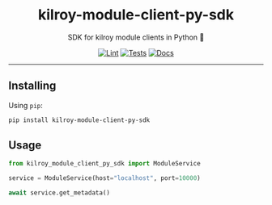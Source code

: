 <h1 align="center">kilroy-module-client-py-sdk</h1>

<div align="center">

SDK for kilroy module clients in Python 🧰

[![Lint](https://github.com/kilroybot/kilroy-module-client-py-sdk/actions/workflows/lint.yaml/badge.svg)](https://github.com/kilroybot/kilroy-module-client-py-sdk/actions/workflows/lint.yaml)
[![Tests](https://github.com/kilroybot/kilroy-module-client-py-sdk/actions/workflows/test-multiplatform.yaml/badge.svg)](https://github.com/kilroybot/kilroy-module-client-py-sdk/actions/workflows/test-multiplatform.yaml)
[![Docs](https://github.com/kilroybot/kilroy-module-client-py-sdk/actions/workflows/docs.yaml/badge.svg)](https://github.com/kilroybot/kilroy-module-client-py-sdk/actions/workflows/docs.yaml)

</div>

---

## Installing

Using `pip`:

```sh
pip install kilroy-module-client-py-sdk
```

## Usage

```python
from kilroy_module_client_py_sdk import ModuleService

service = ModuleService(host="localhost", port=10000)

await service.get_metadata()
```
